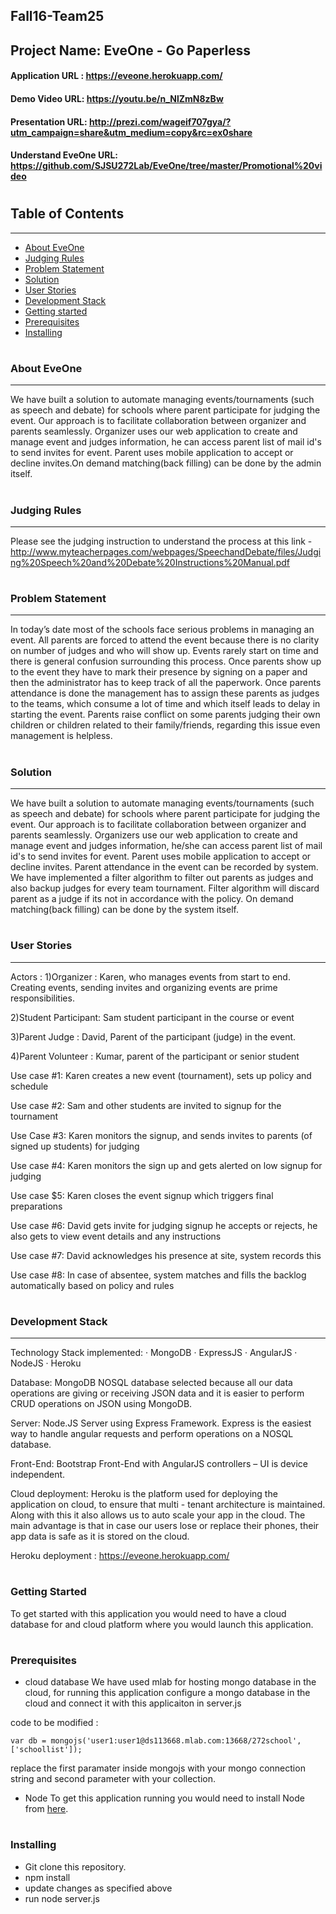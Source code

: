 ## Fall16-Team25

## Project Name: EveOne - Go Paperless

#### Application URL : https://eveone.herokuapp.com/

#### Demo Video URL: https://youtu.be/n_NlZmN8zBw

#### Presentation URL: http://prezi.com/wageif707gya/?utm_campaign=share&utm_medium=copy&rc=ex0share

#### Understand EveOne URL: https://github.com/SJSU272Lab/EveOne/tree/master/Promotional%20video

#
## Table of Contents
-----------------
- [About EveOne](#about-eveone)
- [Judging Rules](#judging-rules)
- [Problem Statement](#problem-statement)
- [Solution](#solution)
- [User Stories](#user-stories)
- [Development Stack](#development-stack) 
- [Getting started](#getting-started)
- [Prerequisites](#prerequisites)
- [Installing](#installing)

#


### About EveOne
--------

We have built a solution to automate managing events/tournaments (such as speech and debate) for schools where parent participate for judging the event. Our approach is to facilitate collaboration between organizer and parents seamlessly. Organizer uses our web application to create and manage event and judges information, he can access parent list of mail id's to send invites for event. Parent uses mobile application to accept or decline invites.On demand matching(back filling)  can be done by the admin itself.

#

### Judging Rules
--------------

 Please see the judging instruction to understand the process at this link - http://www.myteacherpages.com/webpages/SpeechandDebate/files/Judging%20Speech%20and%20Debate%20Instructions%20Manual.pdf


#
### Problem Statement
--------------
In today’s date most of the schools face serious problems in managing an event. All parents are
forced to attend the event because there is no clarity on number of judges and who will show
up. Events rarely start on time and there is general confusion surrounding this process. Once
parents show up to the event they have to mark their presence by signing on a paper and then
the administrator has to keep track of all the paperwork. Once parents attendance is done the
management has to assign these parents as judges to the teams, which consume a lot of time
and which itself leads to delay in starting the event. Parents raise conflict on some parents
judging their own children or children related to their family/friends, regarding this issue even
management is helpless.
#
### Solution
--------------
We have built a solution to automate managing events/tournaments (such as speech
and debate) for schools where parent participate for judging the event. Our approach is
to facilitate collaboration between organizer and parents seamlessly. Organizers use
our web application to create and manage event and judges information, he/she can
access parent list of mail id's to send invites for event. Parent uses mobile application to
accept or decline invites. Parent attendance in the event can be recorded by system.
We have implemented a filter algorithm to filter out parents as judges and also backup
judges for every team tournament. Filter algorithm will discard parent as a judge if its
not in accordance with the policy. On demand matching(back filling) can be done by the
system itself.

#

### User Stories
------------

Actors :
1)Organizer : Karen, who manages events from start to end. Creating events, sending
invites and organizing events are prime responsibilities.

2)Student Participant: Sam student participant in the course or event

3)Parent Judge : David, Parent of the participant (judge) in the event.

4)Parent Volunteer : Kumar, parent of the participant or senior student

Use case #1: Karen creates a new event (tournament), sets up policy and schedule

Use case #2: Sam and other students are invited to signup for the tournament

Use Case #3: Karen monitors the signup, and sends invites to parents (of signed up
students) for judging

Use case #4: Karen monitors the sign up and gets alerted on low signup for judging

Use case $5: Karen closes the event signup which triggers final preparations

Use case #6: David gets invite for judging signup he accepts or rejects, he also gets to
view event details and any instructions

Use case #7: David acknowledges his presence at site, system records this

Use case #8: In case of absentee, system matches and fills the backlog automatically
based on policy and rules



#

### Development Stack
------------
Technology Stack implemented:
· MongoDB
· ExpressJS
· AngularJS
· NodeJS
· Heroku

Database:
MongoDB NOSQL database selected because all our data operations are giving or receiving
JSON data and it is easier to perform CRUD operations on JSON using MongoDB. 

Server:
Node.JS Server using Express Framework. Express is the easiest way to handle angular
requests and perform operations on a NOSQL database.

Front-End:
Bootstrap Front-End with AngularJS controllers – UI is device independent.

Cloud deployment:
Heroku is the platform used for deploying the application on cloud, to ensure that multi - tenant
architecture is maintained. Along with this it also allows us to auto scale your app in the cloud.
The main advantage is that in case our users lose or replace their phones, their app data is safe
as it is stored on the cloud.

Heroku deployment : https://eveone.herokuapp.com/

#

### Getting Started

To get started with this application you would need to have a cloud database for and cloud platform where you would launch this application.

#
### Prerequisites
- cloud database
We have used mlab for hosting mongo database in the cloud, for running this application configure a mongo database in the cloud and connect it with this applicaiton in server.js

code to be modified :
```
var db = mongojs('user1:user1@ds113668.mlab.com:13668/272school', ['schoollist']);
```
replace the first paramater inside mongojs with your mongo connection string and second parameter with your collection.

- Node 
To get this application running you would need to install Node from [here](https://nodejs.org/en/download/).

#
### Installing

- Git clone this repository.
- npm install
- update changes as specified above
- run node server.js
